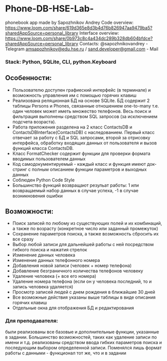 # Phone-DB-HSE-Lab-
phonebook app made by Sapozhnikov Andrey
Code overview: https://www.loom.com/share/619d365e8d3b4d76b826947aa9479ba5?sharedAppSource=personal_library
Interface overview: https://www.loom.com/share/0b973c8c4a434dc289b328db604bfdce?sharedAppSource=personal_library
Contacts: 
@sapozhnikovandrey - Telegram
amsapozhnikov@edu.hse.ru / sand.developer@gmail.com - Mail
### Stack: Python, SQLite, CLI, python.Keyboard
## Особенности:
* Пользователю доступен графиеский интерфейс (в терминале) и возможность управления им с помощью горячих клавиш
* Реализована реляционная БД на основе SQLite. БД содержит 2 таблицы Persons и Phones, связанные отношением one-to-many т.е. один человек может иметь множество телефонов. Весь поиск и фильтрация выполнены средством SQL запросов (за исключением подсчета возраста).
* Работа приложения разделена на 2 класс ContactsDB и ContactsDBInterface(ContactsDB) с наследованием. Первый класс отвечает за работу с БД и SQL запросами, второй за отрисовку интерфейса, обработку входящих данных от пользователя и вызов функций класса ContactsDB.
* Класс FormatChecker содержит функции для проверки формата вводимых пользователем данных
* Код самодокументируемый - каждый класс и функция имеют док-стринг с полным описанием функции параметров и выходных данных
* Соблюден Python Code Style
* Большинство функций возвращают резульат работы: 1 или возвращаемый набор данных в случае успеха, -1 в случае возникновения ошибки
## Возможности:
* Поиск записей по любому из существующих полей и их комбинаций, а также по возрасту (конкретное число или заданный промежуток)
* Сохранение параметров поиска, а также возможность сбросить их все сразу
* Выбор любой записи для дальнейшей работы с ней посредством гибкого поиска и нажатия стрелок
* Изменение данных человека
* Изменение данных телефонного номера
* Добавления новой записи (человек + номер телефона)
* Добавление безграничного количества телефонов человеку
* Удаление человека (+ все его номера)
* Удаление номера телефона (если он у человека последний, то и запись человека удаляется)
* Просмотр записей людей с днем рождения в ближайшие 30 дней
* Все возможные действия указаны выше таблицы в виде описания горячих клавиш
* Отдельные окна для отображения БД и редактирования
### Для преподавателя: 
были реализованы все базовые и дополнительные функции, указанные в задании. Большинство возможностей, таких как удаление записи по имени и т.д. реализованы средством ввода гибких параметров поиска и последующим выбором определенной записи. Поменялся лишь формат работы с данными - функционал тот же, что и в задании
